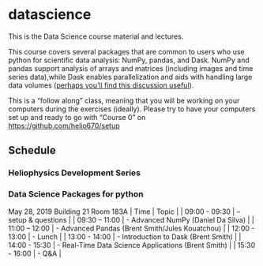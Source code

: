 # datascience

This is the Data Science course material and lectures.

This course covers several packages that are common to users who use python for scientific data analysis:  NumPy, pandas, and Dask.  NumPy and pandas support analysis of arrays and matrices (including images and time series data),while Dask enables parallelization and aids with handling large data volumes ([perhaps you’ll find this discussion useful](https://towardsdatascience.com/why-every-data-scientist-should-use-dask-81b2b850e15b)).
 
This is a “follow along” class, meaning that you will be working on your computers during the exercises (ideally).  Please try to have your computers set up and ready to go with “Course 0” on https://github.com/helio670/setup

## Schedule

### Heliophysics Development Series
### Data Science Packages for python
 
May 28, 2019 
Building 21 Room 183A
| Time | Topic |
| 09:00 - 09:30 | – setup & questions |
| 09:30 – 11:00 | - Advanced NumPy (Daniel Da Silva) |
| 11:00 – 12:00 | - Advanced Pandas (Brent Smith/Jules Kouatchou) |
| 12:00 - 13:00 | - Lunch |
| 13:00 - 14:00 | - Introduction to Dask (Brent Smith) |
| 14:00 - 15:30 | - Real-Time Data Science Applications (Brent Smith) |
| 15:30 - 16:00 | - Q&A |
